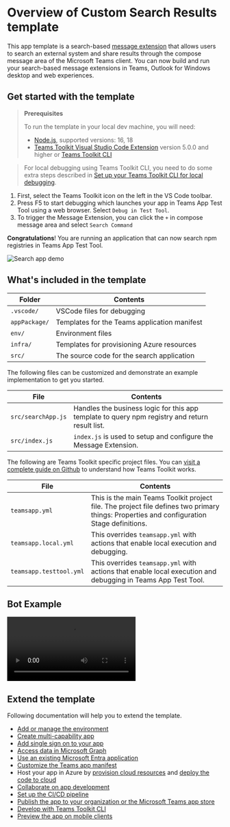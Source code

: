 # Overview of Custom Search Results template

This app template is a search-based [message extension](https://docs.microsoft.com/microsoftteams/platform/messaging-extensions/what-are-messaging-extensions?tabs=nodejs) that allows users to search an external system and share results through the compose message area of the Microsoft Teams client. You can now build and run your search-based message extensions in Teams, Outlook for Windows desktop and web experiences.

## Get started with the template

> **Prerequisites**
>
> To run the template in your local dev machine, you will need:
>
> - [Node.js](https://nodejs.org/), supported versions: 16, 18
> - [Teams Toolkit Visual Studio Code Extension](https://aka.ms/teams-toolkit) version 5.0.0 and higher or [Teams Toolkit CLI](https://aka.ms/teamsfx-toolkit-cli)

> For local debugging using Teams Toolkit CLI, you need to do some extra steps described in [Set up your Teams Toolkit CLI for local debugging](https://aka.ms/teamsfx-cli-debugging).

1. First, select the Teams Toolkit icon on the left in the VS Code toolbar.
2. Press F5 to start debugging which launches your app in Teams App Test Tool using a web browser. Select `Debug in Test Tool`.
3. To trigger the Message Extension, you can click the `+` in compose message area and select `Search Command`

**Congratulations**! You are running an application that can now search npm registries in Teams App Test Tool.

![Search app demo](https://github.com/OfficeDev/TeamsFx/assets/9698542/5275e5bc-492f-4365-b602-5803938a9780)

## What's included in the template

| Folder        | Contents                                     |
| ------------- | -------------------------------------------- |
| `.vscode/`    | VSCode files for debugging                   |
| `appPackage/` | Templates for the Teams application manifest |
| `env/`        | Environment files                            |
| `infra/`      | Templates for provisioning Azure resources   |
| `src/`        | The source code for the search application   |

The following files can be customized and demonstrate an example implementation to get you started.

| File               | Contents                                                                                       |
| ------------------ | ---------------------------------------------------------------------------------------------- |
| `src/searchApp.js` | Handles the business logic for this app template to query npm registry and return result list. |
| `src/index.js`     | `index.js` is used to setup and configure the Message Extension.                               |

The following are Teams Toolkit specific project files. You can [visit a complete guide on Github](https://github.com/OfficeDev/TeamsFx/wiki/Teams-Toolkit-Visual-Studio-Code-v5-Guide#overview) to understand how Teams Toolkit works.

| File                 | Contents                                                                                                                                  |
| -------------------- | ----------------------------------------------------------------------------------------------------------------------------------------- |
| `teamsapp.yml`       | This is the main Teams Toolkit project file. The project file defines two primary things: Properties and configuration Stage definitions. |
| `teamsapp.local.yml` | This overrides `teamsapp.yml` with actions that enable local execution and debugging.                                                     |
| `teamsapp.testtool.yml`| This overrides `teamsapp.yml` with actions that enable local execution and debugging in Teams App Test Tool.                            |


## Bot Example
![BuscaRick bot demo](https://github.com/MrLucientes/BuscaRick/blob/main/BuscaRick-%20muestra-VEED.mp4)

## Extend the template

Following documentation will help you to extend the template.

- [Add or manage the environment](https://learn.microsoft.com/microsoftteams/platform/toolkit/teamsfx-multi-env)
- [Create multi-capability app](https://learn.microsoft.com/microsoftteams/platform/toolkit/add-capability)
- [Add single sign on to your app](https://learn.microsoft.com/microsoftteams/platform/toolkit/add-single-sign-on)
- [Access data in Microsoft Graph](https://learn.microsoft.com/microsoftteams/platform/toolkit/teamsfx-sdk#microsoft-graph-scenarios)
- [Use an existing Microsoft Entra application](https://learn.microsoft.com/microsoftteams/platform/toolkit/use-existing-aad-app)
- [Customize the Teams app manifest](https://learn.microsoft.com/microsoftteams/platform/toolkit/teamsfx-preview-and-customize-app-manifest)
- Host your app in Azure by [provision cloud resources](https://learn.microsoft.com/microsoftteams/platform/toolkit/provision) and [deploy the code to cloud](https://learn.microsoft.com/microsoftteams/platform/toolkit/deploy)
- [Collaborate on app development](https://learn.microsoft.com/microsoftteams/platform/toolkit/teamsfx-collaboration)
- [Set up the CI/CD pipeline](https://learn.microsoft.com/microsoftteams/platform/toolkit/use-cicd-template)
- [Publish the app to your organization or the Microsoft Teams app store](https://learn.microsoft.com/microsoftteams/platform/toolkit/publish)
- [Develop with Teams Toolkit CLI](https://aka.ms/teams-toolkit-cli/debug)
- [Preview the app on mobile clients](https://aka.ms/teamsfx-mobile)
